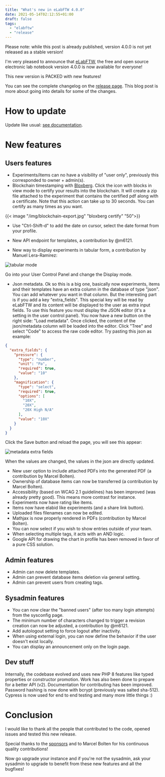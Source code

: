 ```yaml
---
title: "What's new in eLabFTW 4.0.0"
date: 2021-05-14T02:12:55+01:00
draft: false
tags:
  - "elabftw"
  - "release"
---
```


Please note: while this post is already published, version 4.0.0 is not yet released as a stable version!

I'm very pleased to announce that [eLabFTW](https://www.elabftw.net), the free and open source electronic lab notebook version 4.0.0 is now available for everyone!

This new version is PACKED with new features!

You can see the complete changelog on the [release page](https://github.com/elabftw/elabftw/releases/tag/4.0.0). This blog post is more about going into details for some of the changes.

# How to update

Update like usual: [see documentation](https://doc.elabftw.net/how-to-update.html).

# New features

## Users features

* Experiments/items can no have a visibility of "user only", previously this corresponded to owner + admin(s).
* Blockchain timestamping with [Bloxberg](https://bloxberg.org). Click the icon with blocks in view mode to certify your results into the blockchain. It will create a zip file attached to the experiment that contains the certified pdf along with a certificate. Note that this action can take up to 30 seconds. You can certify as many times as you want.

{{< image "/img/blockchain-export.jpg" "bloxberg certify" "50">}}

* Use "Ctrl-Shift-d" to add the date on cursor, select the date format from your profile.
* New API endpoint for templates, a contribution by @m6121.

* New way to display experiments in tabular form, a contribution by Manuel Lera-Ramirez:

![tabular mode](/img/tabular-show.png)

Go into your User Control Panel and change the Display mode.

* Json metadata. Ok so this is a big one, basically now experiments, items and their templates have an extra column in the database of type "json". You can add whatever you want in that column. But the interesting part is if you add a key "extra_fields". This special key will be read by eLabFTW and its content will be displayed to the user as extra input fields. To use this feature you must display the JSON editor (it's a setting in the user control panel). You now have a new button on the right side: "Load metadata". Once clicked, the content of the json/metadata column will be loaded into the editor. Click "Tree" and select "Code" to access the raw code editor. Try pasting this json as example:

~~~json
{
  "extra_fields": {
    "pressure": {
      "type": "number",
      "unit": "Pa",
      "required": true,
      "value": "10"
    },
    "magnification": {
      "type": "select",
      "required": true,
      "options": [
        "10X",
        "20X",
        "20X High N/A"
      ],
      "value": "10X"
    }
  }
}
~~~

Click the Save button and reload the page, you will see this appear:

![metadata extra fields](/img/extra-fields.png)

When the values are changed, the values in the json are directly updated.

* New user option to include attached PDFs into the generated PDF (a contribution by Marcel Bolten).
* Ownership of database items can now be transferred (a contribution by Marcel Bolten).
* Accessibility (based on WCAG 2.1 guidelines) has been improved (was already pretty good). This means more contrast for instance.
* Experiments now have rating like items.
* Items now have elabid like experiments (and a share link button).
* Uploaded files filenames can now be edited.
* Mathjax is now properly rendered in PDFs (contribution by Marcel Bolten).
* You can now select if you wish to show entries outside of your team.
* When selecting multiple tags, it acts with an AND logic.
* Google API for drawing the chart in profile has been removed in favor of a pure CSS solution.

## Admin features

* Admin can now delete templates.
* Admin can prevent database items deletion via general setting.
* Admin can prevent users from creating tags.

## Sysadmin features

* You can now clear the "banned users" (after too many login attempts) from the sysconfig page.
* The minimum number of characters changed to trigger a revision creation can now be adjusted, a contribution by @m6121.
* Add autologout setting to force logout after inactivity.
* When using external login, you can now define the behavior if the user doesn't exist locally.
* You can display an announcement only on the login page.


## Dev stuff

Internally, the codebase evolved and uses new PHP 8 features like typed properties or constructor promotion. Work has also been done to prepare for a better API (v2). Documentation for contributing has been improved. Password hashing is now done with bcrypt (previously was salted sha-512). Cypress is now used for end to end testing and many more little things :)


# Conclusion

I would like to thank all the people that contributed to the code, opened issues and tested this new release.

Special thanks to the [sponsors](https://github.com/sponsors/NicolasCARPi) and to Marcel Bolten for his continuous quality contributions!

Now go upgrade your instance and if you're not the sysadmin, ask your sysadmin to upgrade to benefit from these new features and all the bugfixes!
